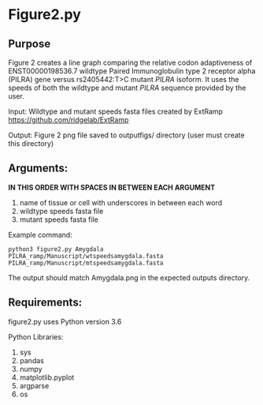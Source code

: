 # Figure2.py

## Purpose
Figure 2 creates a line graph comparing the relative codon adaptiveness of ENST00000198536.7 wildtype Paired Immunoglobulin type 2 receptor alpha (PILRA)  gene versus rs2405442:T>C mutant _PILRA_ isoform. It uses the speeds of both the wildtype and mutant _PILRA_ sequence provided by the user.

Input: Wildtype and mutant speeds fasta files created by ExtRamp https://github.com/ridgelab/ExtRamp

Output: Figure 2 png file saved to outputfigs/ directory (user must create this directory)

## Arguments:

**IN THIS ORDER WITH SPACES IN BETWEEN EACH ARGUMENT**

1. name of tissue or cell with underscores in between each word
2. wildtype speeds fasta file
3. mutant speeds fasta file

Example command:
```
python3 figure2.py Amygdala PILRA_ramp/Manuscript/wtspeedsamygdala.fasta PILRA_ramp/Manuscript/mtspeedsamygdala.fasta 
```
The output should match Amygdala.png in the expected outputs directory.

## Requirements:

figure2.py uses Python version 3.6 

Python Libraries:

1. sys
2. pandas
3. numpy
4. matplotlib.pyplot
5. argparse
6. os

